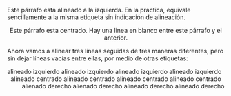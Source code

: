 <HTML>
<HEAD>
<TITLE>Ejemplo5</TITLE>
</HEAD>
<BODY>
<P align="left">Este párrafo esta alineado a la izquierda. En la practica, equivale sencillamente a la misma etiqueta sin indicación de alineación.</P>
<P align="center">Este párrafo esta centrado. Hay una linea en blanco entre este párrafo y el anterior. </P>
<P>Ahora vamos a alinear tres líneas seguidas de tres maneras diferentes, pero sin dejar líneas vacías entre ellas, por medio de otras etiquetas:</P>
<DIV align="left">alineado izquierdo alineado izquierdo alineado izquierdo alineado izquierdo</DIV>
<DIV align="center">alineado centrado alineado centrado alineado centrado alineado centrado</DIV>
<DIV align="right">alienado derecho alienado derecho alineado derecho alineado derecho</DIV>
</BODY>
</HTML>




